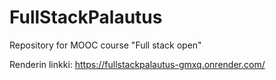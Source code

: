 # FullStackPalautus
Repository for MOOC course "Full stack open"

Renderin linkki: https://fullstackpalautus-gmxq.onrender.com/

